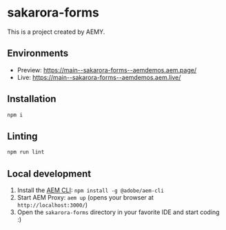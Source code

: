 # sakarora-forms

This is a project created by AEMY.

## Environments

- Preview: https://main--sakarora-forms--aemdemos.aem.page/
- Live: https://main--sakarora-forms--aemdemos.aem.live/

## Installation

```sh
npm i
```

## Linting

```sh
npm run lint
```

## Local development

1. Install the [AEM CLI](https://github.com/adobe/helix-cli): `npm install -g @adobe/aem-cli`
1. Start AEM Proxy: `aem up` (opens your browser at `http://localhost:3000/`)
1. Open the `sakarora-forms` directory in your favorite IDE and start coding :)
